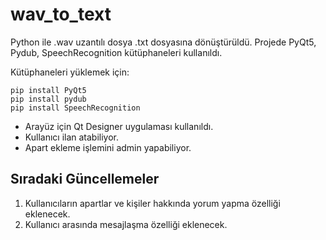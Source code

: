 # wav_to_text
Python ile .wav uzantılı dosya .txt dosyasına dönüştürüldü. Projede PyQt5, Pydub, SpeechRecognition kütüphaneleri kullanıldı.

Kütüphaneleri yüklemek için:
```
pip install PyQt5
pip install pydub
pip install SpeechRecognition
```


- Arayüz için Qt Designer uygulaması kullanıldı.
- Kullanıcı ilan atabiliyor. 
- Apart ekleme işlemini admin yapabiliyor. 
## Sıradaki Güncellemeler
1. Kullanıcıların apartlar ve kişiler hakkında yorum yapma özelliği eklenecek.
2. Kullanıcı arasında mesajlaşma özelliği eklenecek. 
